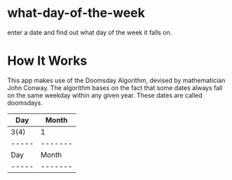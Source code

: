 # what-day-of-the-week
enter a date and find out what day of the week it falls on.

# How It Works
This app makes use of the Doomsday Algorithm, devised by mathematician John Conway. The algorithm bases on the fact that some dates always fall on the same weekday within any given year. These dates are called doomsdays.

| Day | Month |
|-----|-------|
| 3(4) | 1 |
|-----|-------|
| Day | Month |
|-----|-------|
